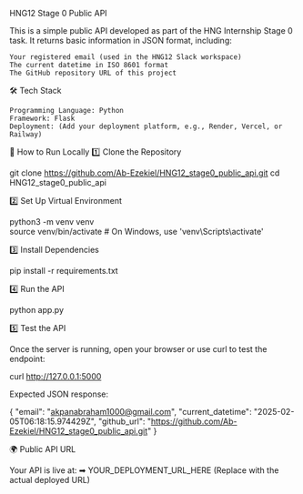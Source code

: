 HNG12 Stage 0 Public API

This is a simple public API developed as part of the HNG Internship Stage 0 task. It returns basic information in JSON format, including:

    Your registered email (used in the HNG12 Slack workspace)
    The current datetime in ISO 8601 format
    The GitHub repository URL of this project

🛠 Tech Stack

    Programming Language: Python
    Framework: Flask
    Deployment: (Add your deployment platform, e.g., Render, Vercel, or Railway)

🚀 How to Run Locally
1️⃣ Clone the Repository

git clone https://github.com/Ab-Ezekiel/HNG12_stage0_public_api.git
cd HNG12_stage0_public_api

2️⃣ Set Up Virtual Environment

python3 -m venv venv  
source venv/bin/activate  # On Windows, use 'venv\Scripts\activate'

3️⃣ Install Dependencies

pip install -r requirements.txt

4️⃣ Run the API

python app.py

5️⃣ Test the API

Once the server is running, open your browser or use curl to test the endpoint:

curl http://127.0.0.1:5000

Expected JSON response:

{
  "email": "akpanabraham1000@gmail.com",
  "current_datetime": "2025-02-05T06:18:15.974429Z",
  "github_url": "https://github.com/Ab-Ezekiel/HNG12_stage0_public_api.git"
}

🌍 Public API URL

Your API is live at:
➡ YOUR_DEPLOYMENT_URL_HERE
(Replace with the actual deployed URL)
